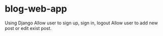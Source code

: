 # blog-web-app
Using Django
Allow user to sign up, sign in, logout 
Allow user to add new post or edit exist post.

